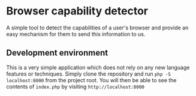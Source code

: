 # Browser capability detector

A simple tool to detect the capabilities of a user's browser and provide an easy mechanism for them to send this information to us.

## Development environment

This is a very simple application which does not rely on any new language features or techniques. Simply clone the repository and run `php -S localhost:8000` from the project root. You will then be able to see the contents of `index.php` by visiting `http://localhost:8000`